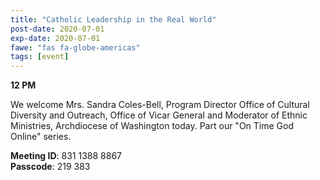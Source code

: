 ```yaml
---
title: "Catholic Leadership in the Real World"
post-date: 2020-07-01
exp-date: 2020-07-01
fawe: "fas fa-globe-americas"
tags: [event]
---
```

**12 PM**

We welcome Mrs. Sandra Coles-Bell, Program Director Office of Cultural Diversity and Outreach, Office of Vicar General and Moderator of Ethnic Ministries, Archdiocese of Washington today. Part our "On Time God Online" series.

<p class="text-danger"><b>Meeting ID</b>: 831 1388 8867
<br>
<b>Passcode</b>: 219 383
</p>